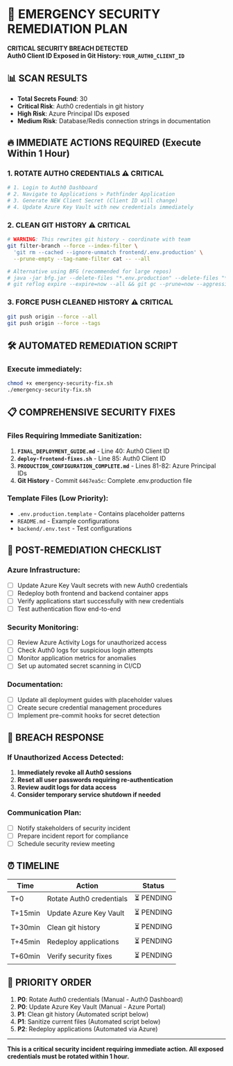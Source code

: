 # 🚨 EMERGENCY SECURITY REMEDIATION PLAN

**CRITICAL SECURITY BREACH DETECTED**  
**Auth0 Client ID Exposed in Git History: `YOUR_AUTH0_CLIENT_ID`**

## 📊 SCAN RESULTS
- **Total Secrets Found**: 30
- **Critical Risk**: Auth0 credentials in git history
- **High Risk**: Azure Principal IDs exposed
- **Medium Risk**: Database/Redis connection strings in documentation

## 🔥 IMMEDIATE ACTIONS REQUIRED (Execute Within 1 Hour)

### 1. **ROTATE AUTH0 CREDENTIALS** ⚠️ CRITICAL
```bash
# 1. Login to Auth0 Dashboard
# 2. Navigate to Applications > Pathfinder Application
# 3. Generate NEW Client Secret (Client ID will change)
# 4. Update Azure Key Vault with new credentials immediately
```

### 2. **CLEAN GIT HISTORY** ⚠️ CRITICAL
```bash
# WARNING: This rewrites git history - coordinate with team
git filter-branch --force --index-filter \
  'git rm --cached --ignore-unmatch frontend/.env.production' \
  --prune-empty --tag-name-filter cat -- --all

# Alternative using BFG (recommended for large repos)
# java -jar bfg.jar --delete-files "*.env.production" --delete-files "*production*" .
# git reflog expire --expire=now --all && git gc --prune=now --aggressive
```

### 3. **FORCE PUSH CLEANED HISTORY** ⚠️ CRITICAL
```bash
git push origin --force --all
git push origin --force --tags
```

## 🛠️ AUTOMATED REMEDIATION SCRIPT

### Execute immediately:
```bash
chmod +x emergency-security-fix.sh
./emergency-security-fix.sh
```

## 📋 COMPREHENSIVE SECURITY FIXES

### Files Requiring Immediate Sanitization:
1. **`FINAL_DEPLOYMENT_GUIDE.md`** - Line 40: Auth0 Client ID
2. **`deploy-frontend-fixes.sh`** - Line 85: Auth0 Client ID  
3. **`PRODUCTION_CONFIGURATION_COMPLETE.md`** - Lines 81-82: Azure Principal IDs
4. **Git History** - Commit `6467ea5c`: Complete .env.production file

### Template Files (Low Priority):
- `.env.production.template` - Contains placeholder patterns
- `README.md` - Example configurations
- `backend/.env.test` - Test configurations

## 🔐 POST-REMEDIATION CHECKLIST

### Azure Infrastructure:
- [ ] Update Azure Key Vault secrets with new Auth0 credentials
- [ ] Redeploy both frontend and backend container apps
- [ ] Verify applications start successfully with new credentials
- [ ] Test authentication flow end-to-end

### Security Monitoring:
- [ ] Review Azure Activity Logs for unauthorized access
- [ ] Check Auth0 logs for suspicious login attempts
- [ ] Monitor application metrics for anomalies
- [ ] Set up automated secret scanning in CI/CD

### Documentation:
- [ ] Update all deployment guides with placeholder values
- [ ] Create secure credential management procedures
- [ ] Implement pre-commit hooks for secret detection

## 🚨 BREACH RESPONSE

### If Unauthorized Access Detected:
1. **Immediately revoke all Auth0 sessions**
2. **Reset all user passwords requiring re-authentication**
3. **Review audit logs for data access**
4. **Consider temporary service shutdown if needed**

### Communication Plan:
- [ ] Notify stakeholders of security incident
- [ ] Prepare incident report for compliance
- [ ] Schedule security review meeting

## ⏰ TIMELINE

| Time | Action | Status |
|------|--------|--------|
| T+0 | Rotate Auth0 credentials | ⏳ PENDING |
| T+15min | Update Azure Key Vault | ⏳ PENDING |
| T+30min | Clean git history | ⏳ PENDING |
| T+45min | Redeploy applications | ⏳ PENDING |
| T+60min | Verify security fixes | ⏳ PENDING |

## 🎯 PRIORITY ORDER
1. **P0**: Rotate Auth0 credentials (Manual - Auth0 Dashboard)
2. **P0**: Update Azure Key Vault (Manual - Azure Portal)
3. **P1**: Clean git history (Automated script below)
4. **P1**: Sanitize current files (Automated script below)
5. **P2**: Redeploy applications (Automated via Azure)

---

**This is a critical security incident requiring immediate action. All exposed credentials must be rotated within 1 hour.**
